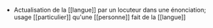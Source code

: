 - Actualisation de la [[langue]] par un locuteur dans une énonciation; usage [[particulier]] qu'une [[personne]] fait de la [[langue]]